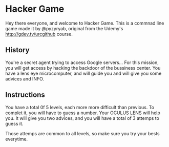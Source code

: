 # Hacker Game

Hey there everyone, and welcome to Hacker Game. 
This is a commnad line game made it by @pyzyryab, original from the Udemy's http://gdev.tv/urcgithub course.


## History

You're a secret agent trying to access Google servers... 
For this mission, you will get access by hacking the backdoor of the bussiness center.
You have a lens eye microcomputer, and will guide you and will give you some advices and INFO.

## Instructions

You have a total 0f 5 levels, each more more difficult than previous. 
To complet it, you will have to guess a number. Your OCULUS LENS will help you.
It will give you two advices, and you will have a total of 3 attemps to guess it. 

Those attemps are common to all levels, so make sure you try your bests everytime.





